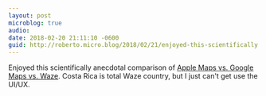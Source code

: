 ```yaml
---
layout: post
microblog: true
audio: 
date: 2018-02-20 21:11:10 -0600
guid: http://roberto.micro.blog/2018/02/21/enjoyed-this-scientifically.html
---
```

Enjoyed this scientifically anecdotal comparison of [Apple Maps vs. Google Maps vs. Waze](https://arturrr.com/2018/02/19/navigation-apps/amp/). Costa Rica is total Waze country, but I just can't get use the UI/UX. 
